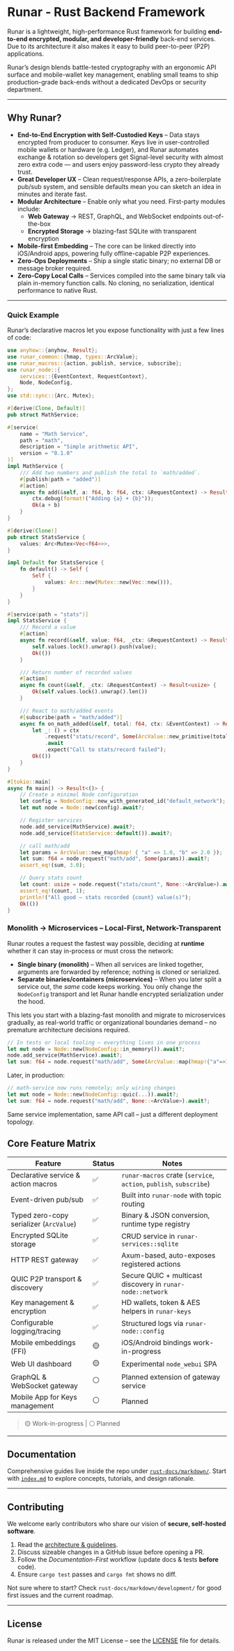 # Runar ‑ Rust Backend Framework

Runar is a lightweight, high-performance Rust framework for building **end-to-end encrypted, modular, and developer-friendly** back-end services. Due to its architecture it also makes it easy to build peer-to-peer (P2P) applications.

Runar’s design blends battle-tested cryptography with an ergonomic API surface and mobile-wallet key management, enabling small teams to ship production-grade back-ends without a dedicated DevOps or security department.

---

## Why Runar?

* **End-to-End Encryption with Self-Custodied Keys** – Data stays encrypted from producer to consumer. Keys live in user-controlled mobile wallets or hardware (e.g. Ledger), and Runar automates exchange & rotation so developers get Signal-level security with almost zero extra code — and users enjoy password-less crypto they already trust.
* **Great Developer UX** – Clean request/response APIs, a zero-boilerplate pub/sub system, and sensible defaults mean you can sketch an idea in minutes and iterate fast.
* **Modular Architecture** – Enable only what you need.  First-party modules include:
  * **Web Gateway** → REST, GraphQL, and WebSocket endpoints out-of-the-box
  * **Encrypted Storage** → blazing-fast SQLite with transparent encryption
* **Mobile-first Embedding** – The core can be linked directly into iOS/Android apps, powering fully offline-capable P2P experiences.
* **Zero-Ops Deployments** – Ship a single static binary; no external DB or message broker required.
* **Zero-Copy Local Calls** – Services compiled into the same binary talk via plain in-memory function calls. No cloning, no serialization, identical performance to native Rust.

---

### Quick Example

Runar’s declarative macros let you expose functionality with just a few lines of code:

```rust
use anyhow::{anyhow, Result};
use runar_common::{hmap, types::ArcValue};
use runar_macros::{action, publish, service, subscribe};
use runar_node::{
    services::{EventContext, RequestContext},
    Node, NodeConfig,
};
use std::sync::{Arc, Mutex};

#[derive(Clone, Default)]
pub struct MathService;

#[service(
    name = "Math Service",
    path = "math",
    description = "Simple arithmetic API",
    version = "0.1.0"
)]
impl MathService {
    /// Add two numbers and publish the total to `math/added`.
    #[publish(path = "added")]
    #[action]
    async fn add(&self, a: f64, b: f64, ctx: &RequestContext) -> Result<f64> {
        ctx.debug(format!("Adding {a} + {b}"));
        Ok(a + b)
    }
}

#[derive(Clone)]
pub struct StatsService {
    values: Arc<Mutex<Vec<f64>>>,
}

impl Default for StatsService {
    fn default() -> Self {
        Self {
            values: Arc::new(Mutex::new(Vec::new())),
        }
    }
}

#[service(path = "stats")]
impl StatsService {
    /// Record a value
    #[action]
    async fn record(&self, value: f64, _ctx: &RequestContext) -> Result<()> {
        self.values.lock().unwrap().push(value);
        Ok(())
    }

    /// Return number of recorded values
    #[action]
    async fn count(&self, _ctx: &RequestContext) -> Result<usize> {
        Ok(self.values.lock().unwrap().len())
    }

    /// React to math/added events
    #[subscribe(path = "math/added")]
    async fn on_math_added(&self, total: f64, ctx: &EventContext) -> Result<()> {
        let _: () = ctx
            .request("stats/record", Some(ArcValue::new_primitive(total)))
            .await
            .expect("Call to stats/record failed");
        Ok(())
    }
}

#[tokio::main]
async fn main() -> Result<()> {
    // Create a minimal Node configuration
    let config = NodeConfig::new_with_generated_id("default_network");
    let mut node = Node::new(config).await?;

    // Register services
    node.add_service(MathService).await?;
    node.add_service(StatsService::default()).await?;

    // call math/add
    let params = ArcValue::new_map(hmap! { "a" => 1.0, "b" => 2.0 });
    let sum: f64 = node.request("math/add", Some(params)).await?;
    assert_eq!(sum, 3.0);

    // Query stats count
    let count: usize = node.request("stats/count", None::<ArcValue>).await?;
    assert_eq!(count, 1);
    println!("All good – stats recorded {count} value(s)");
    Ok(())
}
```

### Monolith → Microservices – Local-First, Network-Transparent

Runar routes a request the fastest way possible, deciding at **runtime** whether it can stay in-process or must cross the network:

* **Single binary (monolith)** – When all services are linked together, arguments are forwarded by reference; nothing is cloned or serialized.
* **Separate binaries/containers (microservices)** – When you later split a service out, the *same* code keeps working. You only change the `NodeConfig` transport and let Runar handle encrypted serialization under the hood.

This lets you start with a blazing-fast monolith and migrate to microservices gradually, as real-world traffic or organizational boundaries demand – no premature architecture decisions required.

```rust
// In tests or local tooling – everything lives in one process
let mut node = Node::new(NodeConfig::in_memory()).await?;
node.add_service(MathService).await?;
let sum: f64 = node.request("math/add", Some(ArcValue::map(hmap!{"a"=>1.0,"b"=>2.0}))).await?;
```

Later, in production:

```rust
// math-service now runs remotely; only wiring changes
let mut node = Node::new(NodeConfig::quic(...)).await?;
let sum: f64 = node.request("math/add", None::<ArcValue>).await?;
```

Same service implementation, same API call – just a different deployment topology.

## Core Feature Matrix

| Feature | Status | Notes |
| ------- | ------ | ----- |
| Declarative service & action macros | ✅ | `runar-macros` crate (`service`, `action`, `publish`, `subscribe`) |
| Event-driven pub/sub | ✅ | Built into `runar-node` with topic routing |
| Typed zero-copy serializer (`ArcValue`) | ✅ | Binary & JSON conversion, runtime type registry |
| Encrypted SQLite storage | ✅ | CRUD service in `runar-services::sqlite` |
| HTTP REST gateway | ✅ | Axum-based, auto-exposes registered actions |
| QUIC P2P transport & discovery | ✅ | Secure QUIC + multicast discovery in `runar-node::network` |
| Key management & encryption | ✅ | HD wallets, token & AES helpers in `runar-keys` |
| Configurable logging/tracing | ✅ | Structured logs via `runar-node::config` |
| Mobile embeddings (FFI) | 🟡 | iOS/Android bindings work-in-progress |
| Web UI dashboard | 🟡 | Experimental `node_webui` SPA |
| GraphQL & WebSocket gateway | ⚪ | Planned extension of gateway service |
| Mobile App for Keys management | ⚪ | Planned |

> 🟡 Work-in-progress  |  ⚪ Planned

---

## Documentation

Comprehensive guides live inside the repo under [`rust-docs/markdown/`](rust-docs/markdown/).
Start with [`index.md`](rust-docs/markdown/index.md) to explore concepts, tutorials, and design rationale.

---

## Contributing

We welcome early contributors who share our vision of **secure, self-hosted software**.

1. Read the [architecture & guidelines](rust-docs/markdown/core/architecture.md).
2. Discuss sizeable changes in a GitHub issue before opening a PR.
3. Follow the *Documentation-First* workflow (update docs & tests **before** code).
4. Ensure `cargo test` passes and `cargo fmt` shows no diff.

Not sure where to start?  Check `rust-docs/markdown/development/` for good first issues and the current roadmap.

---

## License

Runar is released under the MIT License – see the [LICENSE](LICENSE) file for details.
